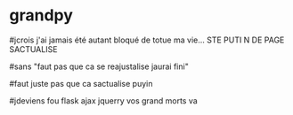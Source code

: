 # grandpy


#jcrois j'ai jamais été autant bloqué de totue ma vie... STE PUTI N DE PAGE SACTUALISE


#sans "faut pas que ca se reajustalise jaurai fini"

#faut juste pas que ca sactualise puyin

#jdeviens fou flask ajax jquerry vos grand morts va
